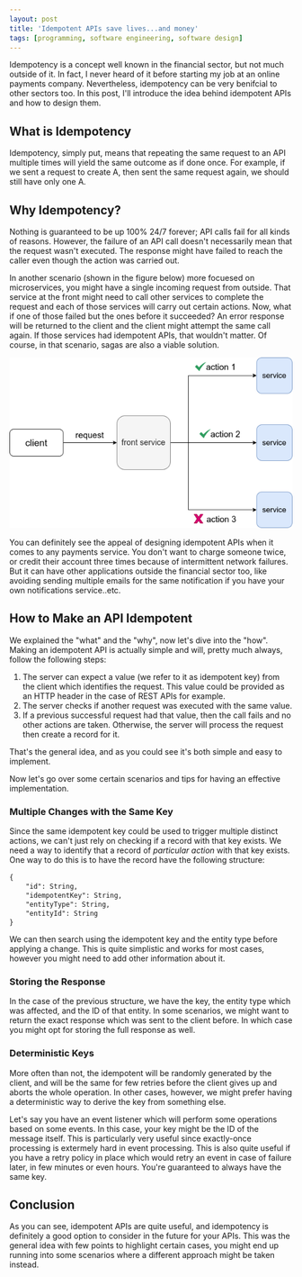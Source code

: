 ```yaml
---
layout: post
title: 'Idempotent APIs save lives...and money'
tags: [programming, software engineering, software design]
---
```


Idempotency is a concept well known in the financial sector, but not much outside
of it. In fact, I never heard of it before starting my job at an online payments
company. Nevertheless, idempotency can be very benifcial to other sectors too. In
this post, I'll introduce the idea behind idempotent APIs and how to design them.

## What is Idempotency
Idempotency, simply put, means that repeating the same request to an API multiple
times will yield the same outcome as if done once. For example, if we sent a
request to create A, then sent the same request again, we should still have only
one A.

## Why Idempotency?
Nothing is guaranteed to be up 100% 24/7 forever; API calls fail for all kinds
of reasons. However, the failure of an API call doesn't necessarily mean that
the request wasn't executed. The response might have failed to reach the caller
even though the action was carried out.

In another scenario (shown in the figure below) more focuesed on microservices,
you might have a single incoming request from outside. That service at the
front might need to call other services to complete the request and each of those
services will carry out certain actions. Now, what if one of those failed but the
ones before it succeeded? An error response will be returned to the client and
the client might attempt the same call again. If those services had idempotent
APIs, that wouldn't matter. Of course, in that scenario, sagas are also a viable
solution.

![microservices scenario](/assets/img/idempotent-api/idempotency-microservices.png)

You can definitely see the appeal of designing idempotent APIs when it comes to any
payments service. You don't want to charge someone twice, or credit their account
three times because of intermittent network failures. But it can have other
applications outside the financial sector too, like avoiding sending multiple
emails for the same notification if you have your own notifications service..etc.

## How to Make an API Idempotent
We explained the "what" and the "why", now let's dive into the "how". Making an
idempotent API is actually simple and will, pretty much always, follow the
following steps:

1. The server can expect a value (we refer to it as idempotent key) from the client
which identifies the request. This value could be provided as an HTTP header in
the case of REST APIs for example.
2. The server checks if another request was executed with the same value.
3. If a previous successful request had that value, then the call fails and no
other actions are taken. Otherwise, the server will process the request then
create a record for it.

That's the general idea, and as you could see it's both simple and easy to implement.

Now let's go over some certain scenarios and tips for having an effective
implementation.

### Multiple Changes with the Same Key
Since the same idempotent key could be used to trigger multiple distinct actions,
we can't just rely on checking if a record with that key exists. We need a way
to identify that a record of *particular action* with that key exists. One way to
do this is to have the record have the following structure:
```
{
    "id": String,
    "idempotentKey": String,
    "entityType": String,
    "entityId": String
}
```

We can then search using the idempotent key and the entity type before applying
a change. This is quite simplistic and works for most cases, however you might
need to add other information about it.

### Storing the Response
In the case of the previous structure, we have the key, the entity type which was
affected, and the ID of that entity. In some scenarios, we might want to return
the exact response which was sent to the client before. In which case you might
opt for storing the full response as well.

### Deterministic Keys
More often than not, the idempotent will be randomly generated by the client, and
will be the same for few retries before the client gives up and aborts the whole
operation. In other cases, however, we might prefer having a deterministic way
to derive the key from something else.

Let's say you have an event listener which will perform some operations based on
some events. In this case, your key might be the ID of the message itself. This
is particularly very useful since exactly-once processing is extermely hard in
event processing. This is also quite useful if you have a retry policy in place
which would retry an event in case of failure later, in few minutes or even hours.
You're guaranteed to always have the same key.

## Conclusion
As you can see, idempotent APIs are quite useful, and idempotency is definitely
a good option to consider in the future for your APIs. This was the general idea
with few points to highlight certain cases, you might end up running into some
scenarios where a different approach might be taken instead.
